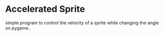 # Accelerated Sprite
simple program to control the velocity of a sprite while changing the angle on pygame..
